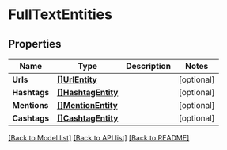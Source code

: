 # FullTextEntities

## Properties

Name | Type | Description | Notes
------------ | ------------- | ------------- | -------------
**Urls** | [**[]UrlEntity**](UrlEntity.md) |  | [optional] 
**Hashtags** | [**[]HashtagEntity**](HashtagEntity.md) |  | [optional] 
**Mentions** | [**[]MentionEntity**](MentionEntity.md) |  | [optional] 
**Cashtags** | [**[]CashtagEntity**](CashtagEntity.md) |  | [optional] 

[[Back to Model list]](../README.md#documentation-for-models) [[Back to API list]](../README.md#documentation-for-api-endpoints) [[Back to README]](../README.md)


